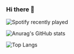 ### Hi there 👋

<!--
**saturnette/saturnette** is a ✨ _special_ ✨ repository because its `README.md` (this file) appears on your GitHub profile.

Here are some ideas to get you started:

- 🔭 I’m currently working on ...
- 🌱 I’m currently learning ...
- 👯 I’m looking to collaborate on ...
- 🤔 I’m looking for help with ...
- 💬 Ask me about ...
- 📫 How to reach me: ...
- 😄 Pronouns: ...
- ⚡ Fun fact: ...
-->

![Spotify recently played](https://spotify-recently-played-readme.vercel.app/api?user=cxn2qb8b3pb5dwu415xv3akdb)

![Anurag's GitHub stats](https://github-readme-stats.vercel.app/api?username=saturnette&show_icons=true&theme=radical)

![Top Langs](https://github-readme-stats.vercel.app/api/top-langs/?username=saturnette&hide_progress=true)
